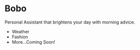 # Bobo

Personal Assistant that brightens your day with morning advice.

- Weather
- Fashion
- More...Coming Soon!
